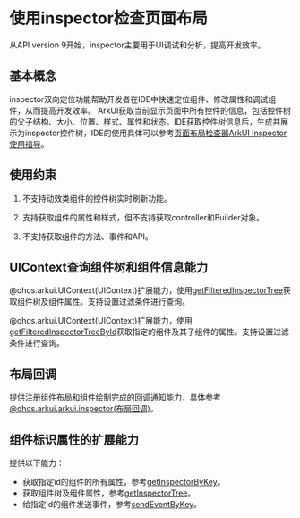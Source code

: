 # 使用inspector检查页面布局

从API version 9开始，inspector主要用于UI调试和分析，提高开发效率。

## 基本概念

inspector双向定位功能帮助开发者在IDE中快速定位组件、修改属性和调试组件，从而提高开发效率。
ArkUI获取当前显示页面中所有控件的信息，包括控件树的父子结构、大小、位置、样式、属性和状态。IDE获取控件树信息后，生成并展示为inspector控件树，IDE的使用具体可以参考[页面布局检查器ArkUI Inspector使用指导](../performance/arkUI-inspector.md)。

## 使用约束

1. 不支持动效类组件的控件树实时刷新功能。

2. 支持获取组件的属性和样式，但不支持获取controller和Builder对象。

3. 不支持获取组件的方法、事件和API。

## UIContext查询组件树和组件信息能力

@ohos.arkui.UIContext(UIContext)扩展能力，使用[getFilteredInspectorTree](../reference/apis-arkui/js-apis-arkui-UIContext.md#getfilteredinspectortree12)获取组件树及组件属性。支持设置过滤条件进行查询。

@ohos.arkui.UIContext(UIContext)扩展能力，使用[getFilteredInspectorTreeById](../reference/apis-arkui/js-apis-arkui-UIContext.md#getfilteredinspectortreebyid12)获取指定的组件及其子组件的属性。支持设置过滤条件进行查询。

## 布局回调

提供注册组件布局和组件绘制完成的回调通知能力，具体参考[@ohos.arkui.arkui.inspector(布局回调)](../reference/apis-arkui/js-apis-arkui-inspector.md)。

## 组件标识属性的扩展能力

提供以下能力：
- 获取指定id的组件的所有属性，参考[getInspectorByKey](../reference/apis-arkui/arkui-ts/ts-universal-attributes-component-id.md#getinspectorbykey9)。
- 获取组件树及组件属性，参考[getInspectorTree](../reference/apis-arkui/arkui-ts/ts-universal-attributes-component-id.md#getinspectortree9)。
- 给指定id的组件发送事件，参考[sendEventByKey](../reference/apis-arkui/arkui-ts/ts-universal-attributes-component-id.md#sendeventbykey9)。
